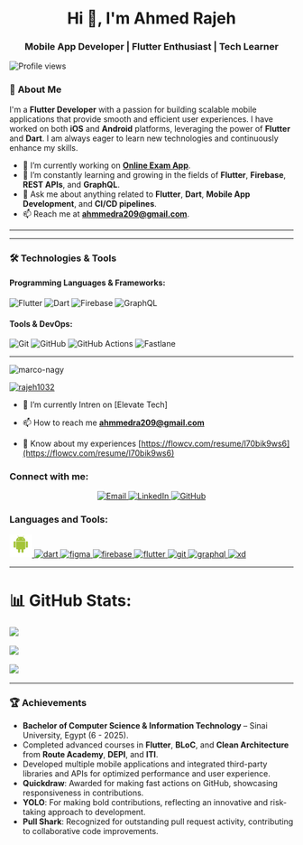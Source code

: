 <h1 align="center">Hi 👋, I'm Ahmed Rajeh</h1>

<h3 align="center">Mobile App Developer | Flutter Enthusiast | Tech Learner</h3>
<p align="Left">
  <img src="https://komarev.com/ghpvc/?username=rajeh1032&label=Profile%20views&color=0e75b6&style=flat" alt="Profile views"/>
</p>


### 🚀 **About Me**

I'm a **Flutter Developer** with a passion for building scalable mobile applications that provide smooth and efficient user experiences. I have worked on both **iOS** and **Android** platforms, leveraging the power of **Flutter** and **Dart**. I am always eager to learn new technologies and continuously enhance my skills.

- 🔭 I’m currently working on **[Online Exam App](https://github.com/rajeh1032/online_exam_app)**.
- 🌱 I’m constantly learning and growing in the fields of **Flutter**, **Firebase**, **REST APIs**, and **GraphQL**.
- 💬 Ask me about anything related to **Flutter**, **Dart**, **Mobile App Development**, and **CI/CD pipelines**.
- 📫 Reach me at **[ahmmedra209@gmail.com](mailto:ahmmedra209@gmail.com)**.

---


---



### 🛠️ **Technologies & Tools**

#### Programming Languages & Frameworks:
![Flutter](https://img.shields.io/badge/Flutter-02569B?style=for-the-badge&logo=flutter&logoColor=white) 
![Dart](https://img.shields.io/badge/Dart-0175C2?style=for-the-badge&logo=dart&logoColor=white) 
![Firebase](https://img.shields.io/badge/Firebase-FFCA28?style=for-the-badge&logo=firebase&logoColor=black)
![GraphQL](https://img.shields.io/badge/GraphQL-E10098?style=for-the-badge&logo=graphql&logoColor=white) 

#### Tools & DevOps:
![Git](https://img.shields.io/badge/Git-F05032?style=for-the-badge&logo=git&logoColor=white)
![GitHub](https://img.shields.io/badge/GitHub-181717?style=for-the-badge&logo=github&logoColor=white)
![GitHub Actions](https://img.shields.io/badge/GitHub%20Actions-2088FF?style=for-the-badge&logo=github-actions&logoColor=white)
![Fastlane](https://img.shields.io/badge/Fastlane-00F200?style=for-the-badge&logo=fastlane&logoColor=white)

---


<p align="left"> <img src="https://komarev.com/ghpvc/?username=rajeh1032&label=Profile%20views&color=0e75b6&style=flat" alt="marco-nagy" /> </p>

<p align="left"> <a href="https://github.com/ryo-ma/github-profile-trophy"><img src="https://github-profile-trophy.vercel.app/?username=rajeh1032" alt="rajeh1032" /></a> </p>

- 🔭 I’m currently Intren on [Elevate Tech]


- 📫 How to reach me **ahmmedra209@gmail.com**

- 📄 Know about my experiences [https://flowcv.com/resume/l70bik9ws6](https://flowcv.com/resume/l70bik9ws6)

<h3 align="left">Connect with me:</h3>

  <p align="center">
  <a href="mailto:ahmmedra209@gmail.com"> 
    <img src="https://img.shields.io/badge/Email-ahmmedra209@gmail.com-%23EA4335.svg?style=for-the-badge&logo=gmail&logoColor=dark" alt="Email">
  </a>
    
  <a href="https://www.linkedin.com/in/ahmed-rajeh-205621221/" target="_blank">
    <img src="https://img.shields.io/badge/LinkedIn-Ahmed--Rajeh-%230A66C2.svg?style=for-the-badge&logo=linkedin&logoColor=dark" alt="LinkedIn">
  </a>
  <a href="github.com/rajeh1032" target="_blank">
    <img src="https://img.shields.io/badge/GitHub-Ahmed--Rajeh-%2312100E.svg?style=for-the-badge&logo=github&logoColor=dar$theme=radical" alt="GitHub">
  </a>
</p>
</a>
</p>

<h3 align="left">Languages and Tools:</h3>
<p align="left"> <a href="https://developer.android.com" target="_blank" rel="noreferrer"> <img src="https://raw.githubusercontent.com/devicons/devicon/master/icons/android/android-original-wordmark.svg" alt="android" width="40" height="40"/> </a> <a href="https://dart.dev" target="_blank" rel="noreferrer"> <img src="https://www.vectorlogo.zone/logos/dartlang/dartlang-icon.svg" alt="dart" width="40" height="40"/> </a> <a href="https://www.figma.com/" target="_blank" rel="noreferrer"> <img src="https://www.vectorlogo.zone/logos/figma/figma-icon.svg" alt="figma" width="40" height="40"/> </a> <a href="https://firebase.google.com/" target="_blank" rel="noreferrer"> <img src="https://www.vectorlogo.zone/logos/firebase/firebase-icon.svg" alt="firebase" width="40" height="40"/> </a> <a href="https://flutter.dev" target="_blank" rel="noreferrer"> <img src="https://www.vectorlogo.zone/logos/flutterio/flutterio-icon.svg" alt="flutter" width="40" height="40"/> </a> <a href="https://git-scm.com/" target="_blank" rel="noreferrer"> <img src="https://www.vectorlogo.zone/logos/git-scm/git-scm-icon.svg" alt="git" width="40" height="40"/> </a> <a href="https://graphql.org" target="_blank" rel="noreferrer"> <img src="https://www.vectorlogo.zone/logos/graphql/graphql-icon.svg" alt="graphql" width="40" height="40"/> </a> <a href="https://www.adobe.com/products/xd.html" target="_blank" rel="noreferrer"> <img src="https://cdn.worldvectorlogo.com/logos/adobe-xd.svg" alt="xd" width="40" height="40"/> </a> </p>





---



# 📊 GitHub Stats:

![](https://github-readme-stats.vercel.app/api?username=rajeh1032&theme=radical&hide_border=true&include_all_commits=true&count_private=true)<br/>


![](https://github-readme-streak-stats.herokuapp.com/?user=rajeh1032&theme=radical&hide_border=true)<br/>


![](https://github-readme-stats.vercel.app/api/top-langs/?username=rajeh1032&theme=radical&hide_border=true&include_all_commits=true&count_private=true&layout=compact)



---





### 🏆 **Achievements**

- **Bachelor of Computer Science & Information Technology** – Sinai University, Egypt (6 - 2025).
- Completed advanced courses in **Flutter**, **BLoC**, and **Clean Architecture** from **Route Academy**, **DEPI**, and **ITI**.
- Developed multiple mobile applications and integrated third-party libraries and APIs for optimized performance and user experience.
- **Quickdraw**: Awarded for making fast actions on GitHub, showcasing responsiveness in contributions.
- **YOLO**: For making bold contributions, reflecting an innovative and risk-taking approach to development.
- **Pull Shark**: Recognized for outstanding pull request activity, contributing to collaborative code improvements.




<!---
rajeh1032/Ahmed-Rajeh is a ✨ special ✨ repository because its `README.md` (this file) appears on your GitHub profile.
You can click the Preview link to take a look at your changes.
--->

